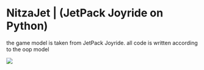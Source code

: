 # NitzaJet | (JetPack Joyride on Python)
the game model is taken from JetPack Joyride. all code is written according to the oop model

![](https://i.imgur.com/12TJdsx.png)
